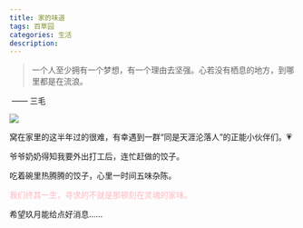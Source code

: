 ```yaml
---
title: 家的味道
tags: 百草园
categories: 生活
description: 
---
```

> 一个人至少拥有一个梦想，有一个理由去坚强。心若没有栖息的地方，到哪里都是在流浪。

​																																					<span align="right">—— 三毛</span>

![](https://gitee.com/initzzy/blog-image/raw/master/jiaozi.jpg)

窝在家里的这半年过的很难，有幸遇到一群“同是天涯沦落人”的正能小伙伴们。💗

爷爷奶奶得知我要外出打工后，连忙赶做的饺子。

吃着碗里热腾腾的饺子，心里一时间五味杂陈。

<font style="color:lightpink;">我们终其一生，寻求的不就是那顿刻在灵魂的家味。</font>

希望玖月能给点好消息……


